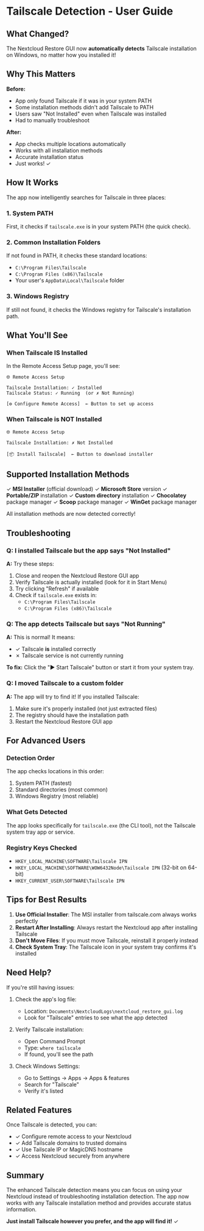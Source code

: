 # Tailscale Detection - User Guide

## What Changed?

The Nextcloud Restore GUI now **automatically detects** Tailscale installation on Windows, no matter how you installed it!

## Why This Matters

**Before:**
- App only found Tailscale if it was in your system PATH
- Some installation methods didn't add Tailscale to PATH
- Users saw "Not Installed" even when Tailscale was installed
- Had to manually troubleshoot

**After:**
- App checks multiple locations automatically
- Works with all installation methods
- Accurate installation status
- Just works! ✓

## How It Works

The app now intelligently searches for Tailscale in three places:

### 1. System PATH
First, it checks if `tailscale.exe` is in your system PATH (the quick check).

### 2. Common Installation Folders
If not found in PATH, it checks these standard locations:
- `C:\Program Files\Tailscale`
- `C:\Program Files (x86)\Tailscale`
- Your user's `AppData\Local\Tailscale` folder

### 3. Windows Registry
If still not found, it checks the Windows registry for Tailscale's installation path.

## What You'll See

### When Tailscale IS Installed

In the Remote Access Setup page, you'll see:

```
🌐 Remote Access Setup

Tailscale Installation: ✓ Installed
Tailscale Status: ✓ Running  (or ✗ Not Running)

[⚙️ Configure Remote Access]  ← Button to set up access
```

### When Tailscale is NOT Installed

```
🌐 Remote Access Setup

Tailscale Installation: ✗ Not Installed

[📦 Install Tailscale]  ← Button to download installer
```

## Supported Installation Methods

✓ **MSI Installer** (official download)
✓ **Microsoft Store** version
✓ **Portable/ZIP** installation
✓ **Custom directory** installation
✓ **Chocolatey** package manager
✓ **Scoop** package manager
✓ **WinGet** package manager

All installation methods are now detected correctly!

## Troubleshooting

### Q: I installed Tailscale but the app says "Not Installed"

**A:** Try these steps:
1. Close and reopen the Nextcloud Restore GUI app
2. Verify Tailscale is actually installed (look for it in Start Menu)
3. Try clicking "Refresh" if available
4. Check if `tailscale.exe` exists in:
   - `C:\Program Files\Tailscale`
   - `C:\Program Files (x86)\Tailscale`

### Q: The app detects Tailscale but says "Not Running"

**A:** This is normal! It means:
- ✓ Tailscale **is** installed correctly
- ✗ Tailscale service is not currently running

**To fix:** Click the "▶️ Start Tailscale" button or start it from your system tray.

### Q: I moved Tailscale to a custom folder

**A:** The app will try to find it! If you installed Tailscale:
1. Make sure it's properly installed (not just extracted files)
2. The registry should have the installation path
3. Restart the Nextcloud Restore GUI app

## For Advanced Users

### Detection Order

The app checks locations in this order:
1. System PATH (fastest)
2. Standard directories (most common)
3. Windows Registry (most reliable)

### What Gets Detected

The app looks specifically for `tailscale.exe` (the CLI tool), not the Tailscale system tray app or service.

### Registry Keys Checked

- `HKEY_LOCAL_MACHINE\SOFTWARE\Tailscale IPN`
- `HKEY_LOCAL_MACHINE\SOFTWARE\WOW6432Node\Tailscale IPN` (32-bit on 64-bit)
- `HKEY_CURRENT_USER\SOFTWARE\Tailscale IPN`

## Tips for Best Results

1. **Use Official Installer**: The MSI installer from tailscale.com always works perfectly
2. **Restart After Installing**: Always restart the Nextcloud app after installing Tailscale
3. **Don't Move Files**: If you must move Tailscale, reinstall it properly instead
4. **Check System Tray**: The Tailscale icon in your system tray confirms it's installed

## Need Help?

If you're still having issues:

1. Check the app's log file:
   - Location: `Documents\NextcloudLogs\nextcloud_restore_gui.log`
   - Look for "Tailscale" entries to see what the app detected

2. Verify Tailscale installation:
   - Open Command Prompt
   - Type: `where tailscale`
   - If found, you'll see the path

3. Check Windows Settings:
   - Go to Settings → Apps → Apps & features
   - Search for "Tailscale"
   - Verify it's listed

## Related Features

Once Tailscale is detected, you can:
- ✓ Configure remote access to your Nextcloud
- ✓ Add Tailscale domains to trusted domains
- ✓ Use Tailscale IP or MagicDNS hostname
- ✓ Access Nextcloud securely from anywhere

## Summary

The enhanced Tailscale detection means you can focus on using your Nextcloud instead of troubleshooting installation detection. The app now works with any Tailscale installation method and provides accurate status information.

**Just install Tailscale however you prefer, and the app will find it!** ✓
